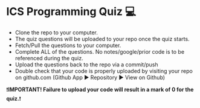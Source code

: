 # ICS Programming Quiz :computer:

- Clone the repo to your computer.
- The quiz questions will be uploaded to your repo once the quiz starts.
- Fetch/Pull the questions to your computer.
- Complete ALL of the questions.  No notes/google/prior code is to be referenced during the quiz.  
- Upload the questions back to the repo via a commit/push
- Double check that your code is properly uploaded by visiting your repo on github.com (Github App :arrow_forward: Repository :arrow_forward: View on Github)

:exclamation:**IMPORTANT! Failure to upload your code will result in a mark of 0 for the quiz.**:exclamation:
